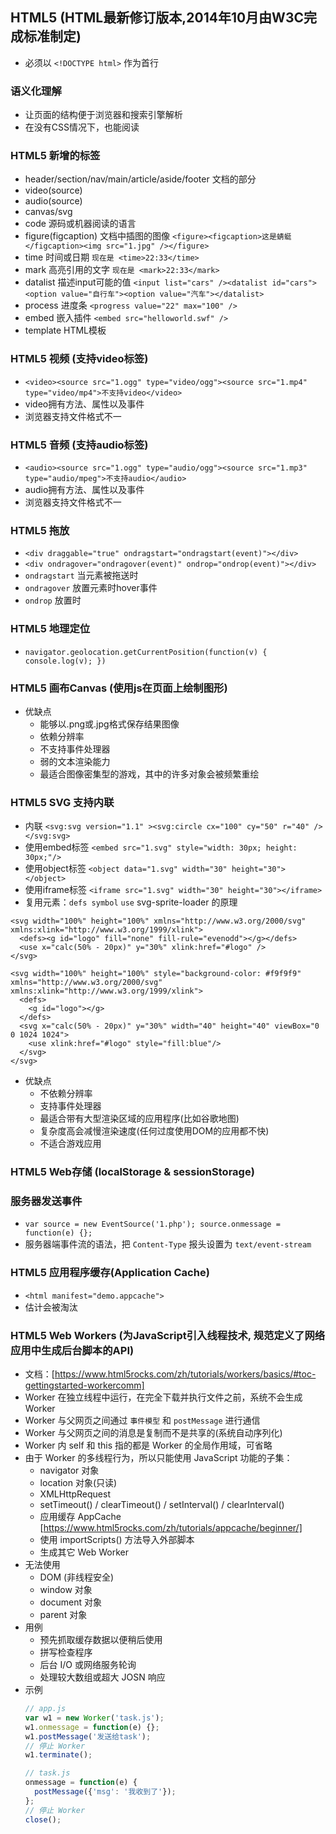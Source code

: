 ## HTML5 (HTML最新修订版本,2014年10月由W3C完成标准制定)
- 必须以 `<!DOCTYPE html>` 作为首行

### 语义化理解
- 让页面的结构便于浏览器和搜索引擎解析
- 在没有CSS情况下，也能阅读

### HTML5 新增的标签
- header/section/nav/main/article/aside/footer 文档的部分
- video(source)
- audio(source)
- canvas/svg
- code 源码或机器阅读的语言
- figure(figcaption) 文档中插图的图像 `<figure><figcaption>这是蜻蜓</figcaption><img src="1.jpg" /></figure>`
- time 时间或日期 `现在是 <time>22:33</time>`
- mark 高亮引用的文字 `现在是 <mark>22:33</mark>`
- datalist 描述input可能的值 `<input list="cars" /><datalist id="cars"><option value="自行车"><option value="汽车"></datalist>`
- process 进度条 `<progress value="22" max="100" />`
- embed 嵌入插件 `<embed src="helloworld.swf" />`
- template HTML模板

### HTML5 视频 (支持video标签)
- `<video><source src="1.ogg" type="video/ogg"><source src="1.mp4" type="video/mp4">不支持video</video>`
- video拥有方法、属性以及事件
- 浏览器支持文件格式不一

### HTML5 音频 (支持audio标签)
- `<audio><source src="1.ogg" type="audio/ogg"><source src="1.mp3" type="audio/mpeg">不支持audio</audio>`
- audio拥有方法、属性以及事件
- 浏览器支持文件格式不一

### HTML5 拖放
- `<div draggable="true" ondragstart="ondragstart(event)"></div>`
- `<div ondragover="ondragover(event)" ondrop="ondrop(event)"></div>`
- `ondragstart` 当元素被拖送时
- `ondragover` 放置元素时hover事件
- `ondrop` 放置时

### HTML5 地理定位
- `navigator.geolocation.getCurrentPosition(function(v) { console.log(v); })`

### HTML5 画布Canvas (使用js在页面上绘制图形)
- 优缺点
  - 能够以.png或.jpg格式保存结果图像
  - 依赖分辨率
  - 不支持事件处理器
  - 弱的文本渲染能力
  - 最适合图像密集型的游戏，其中的许多对象会被频繁重绘

### HTML5 SVG 支持内联
- 内联 `<svg:svg version="1.1" ><svg:circle cx="100" cy="50" r="40" /></svg:svg>`
- 使用embed标签 `<embed src="1.svg" style="width: 30px; height: 30px;"/>`
- 使用object标签 `<object data="1.svg" width="30" height="30"></object>`
- 使用iframe标签 `<iframe src="1.svg" width="30" height="30"></iframe>`
- 复用元素：`defs symbol` `use` svg-sprite-loader 的原理
```
<svg width="100%" height="100%" xmlns="http://www.w3.org/2000/svg" xmlns:xlink="http://www.w3.org/1999/xlink">
  <defs><g id="logo" fill="none" fill-rule="evenodd"></g></defs>
  <use x="calc(50% - 20px)" y="30%" xlink:href="#logo" />
</svg>
```
```
<svg width="100%" height="100%" style="background-color: #f9f9f9" xmlns="http://www.w3.org/2000/svg" xmlns:xlink="http://www.w3.org/1999/xlink">
  <defs>
    <g id="logo"></g>
  </defs>
  <svg x="calc(50% - 20px)" y="30%" width="40" height="40" viewBox="0 0 1024 1024">
    <use xlink:href="#logo" style="fill:blue"/>
  </svg>
</svg>
```
- 优缺点
  - 不依赖分辨率
  - 支持事件处理器
  - 最适合带有大型渲染区域的应用程序(比如谷歌地图)
  - 复杂度高会减慢渲染速度(任何过度使用DOM的应用都不快)
  - 不适合游戏应用

### HTML5 Web存储 (localStorage & sessionStorage)

### 服务器发送事件
- `var source = new EventSource('1.php'); source.onmessage = function(e) {};`
- 服务器端事件流的语法，把 `Content-Type` 报头设置为 `text/event-stream`

### HTML5 应用程序缓存(Application Cache)
- `<html manifest="demo.appcache">`
- 估计会被淘汰

### HTML5 Web Workers (为JavaScript引入线程技术, 规范定义了网络应用中生成后台脚本的API)
- 文档：[https://www.html5rocks.com/zh/tutorials/workers/basics/#toc-gettingstarted-workercomm]
- Worker 在独立线程中运行，在完全下载并执行文件之前，系统不会生成 Worker
- Worker 与父网页之间通过 `事件模型` 和 `postMessage` 进行通信
- Worker 与父网页之间的消息是复制而不是共享的(系统自动序列化)
- Worker 内 self 和 this 指的都是 Worker 的全局作用域，可省略
- 由于 Worker 的多线程行为，所以只能使用 JavaScript 功能的子集：
  - navigator 对象
  - location 对象(只读)
  - XMLHttpRequest
  - setTimeout() / clearTimeout() / setInterval() / clearInterval()
  - 应用缓存 AppCache [https://www.html5rocks.com/zh/tutorials/appcache/beginner/]
  - 使用 importScripts() 方法导入外部脚本
  - 生成其它 Web Worker
- 无法使用
  - DOM (非线程安全)
  - window 对象
  - document 对象
  - parent 对象
- 用例
  - 预先抓取缓存数据以便稍后使用
  - 拼写检查程序
  - 后台 I/O 或网络服务轮询
  - 处理较大数组或超大 JOSN 响应
- 示例
  ```js
  // app.js
  var w1 = new Worker('task.js');
  w1.onmessage = function(e) {};
  w1.postMessage('发送给task');
  // 停止 Worker
  w1.terminate();

  // task.js
  onmessage = function(e) {
    postMessage({'msg': '我收到了'});
  };
  // 停止 Worker
  close();
  ```

